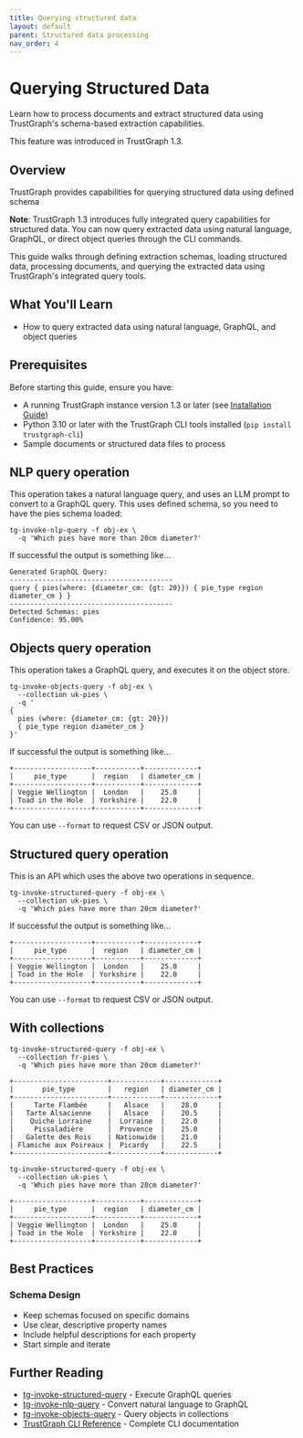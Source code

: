 ```yaml
---
title: Querying structured data
layout: default
parent: Structured data processing
nav_order: 4
---
```


# Querying Structured Data

Learn how to process documents and extract structured data using TrustGraph's schema-based extraction capabilities.

This feature was introduced in TrustGraph 1.3.

## Overview

TrustGraph provides capabilities for querying structured data using defined
schema

**Note**: TrustGraph 1.3 introduces fully integrated query capabilities for structured data. You can now query extracted data using natural language, GraphQL, or direct object queries through the CLI commands.

This guide walks through defining extraction schemas, loading structured data, processing documents, and querying the extracted data using TrustGraph's integrated query tools.

## What You'll Learn

- How to query extracted data using natural language, GraphQL, and object queries

## Prerequisites

Before starting this guide, ensure you have:

- A running TrustGraph instance version 1.3 or later (see [Installation Guide](../../getting-started/installation))
- Python 3.10 or later with the TrustGraph CLI tools installed (`pip install trustgraph-cli`)
- Sample documents or structured data files to process

## NLP query operation

This operation takes a natural language query, and uses an LLM prompt
to convert to a GraphQL query.  This uses defined schema, so you need
to have the pies schema loaded:

```
tg-invoke-nlp-query -f obj-ex \
  -q 'Which pies have more than 20cm diameter?'
```

If successful the output is something like...

```
Generated GraphQL Query:
----------------------------------------
query { pies(where: {diameter_cm: {gt: 20}}) { pie_type region diameter_cm } }
----------------------------------------
Detected Schemas: pies
Confidence: 95.00%
```

## Objects query operation

This operation takes a GraphQL query, and executes it on the object
store.

```
tg-invoke-objects-query -f obj-ex \
  --collection uk-pies \
  -q '
{
  pies (where: {diameter_cm: {gt: 20}})
  { pie_type region diameter_cm }
}'
```

If successful the output is something like...

```
+-------------------+-----------+-------------+
|     pie_type      |  region   | diameter_cm |
+-------------------+-----------+-------------+
| Veggie Wellington |  London   |    25.0     |
| Toad in the Hole  | Yorkshire |    22.0     |
+-------------------+-----------+-------------+
```

You can use `--format` to request CSV or JSON output.

## Structured query operation

This is an API which uses the above two operations in sequence.

```
tg-invoke-structured-query -f obj-ex \
  --collection uk-pies \
  -q 'Which pies have more than 20cm diameter?'
```

If successful the output is something like...

```
+-------------------+-----------+-------------+
|     pie_type      |  region   | diameter_cm |
+-------------------+-----------+-------------+
| Veggie Wellington |  London   |    25.0     |
| Toad in the Hole  | Yorkshire |    22.0     |
+-------------------+-----------+-------------+
```

You can use `--format` to request CSV or JSON output.

## With collections

```
tg-invoke-structured-query -f obj-ex \
  --collection fr-pies \
  -q 'Which pies have more than 20cm diameter?'
```

```
+-----------------------+------------+-------------+
|       pie_type        |   region   | diameter_cm |
+-----------------------+------------+-------------+
|     Tarte Flambée     |   Alsace   |    28.0     |
|   Tarte Alsacienne    |   Alsace   |    20.5     |
|    Quiche Lorraine    |  Lorraine  |    22.0     |
|     Pissaladière      |  Provence  |    25.0     |
|   Galette des Rois    | Nationwide |    21.0     |
| Flamiche aux Poireaux |  Picardy   |    22.5     |
+-----------------------+------------+-------------+
```

```
tg-invoke-structured-query -f obj-ex \
  --collection uk-pies \
  -q 'Which pies have more than 20cm diameter?'
```

```
+-------------------+-----------+-------------+
|     pie_type      |  region   | diameter_cm |
+-------------------+-----------+-------------+
| Veggie Wellington |  London   |    25.0     |
| Toad in the Hole  | Yorkshire |    22.0     |
+-------------------+-----------+-------------+
```

## Best Practices

### Schema Design

- Keep schemas focused on specific domains
- Use clear, descriptive property names
- Include helpful descriptions for each property
- Start simple and iterate

## Further Reading

- [tg-invoke-structured-query](../../reference/cli/tg-invoke-structured-query) - Execute GraphQL queries
- [tg-invoke-nlp-query](../../reference/cli/tg-invoke-nlp-query) - Convert natural language to GraphQL
- [tg-invoke-objects-query](../../reference/cli/tg-invoke-objects-query) - Query objects in collections
- [TrustGraph CLI Reference](../../reference/cli/) - Complete CLI documentation


